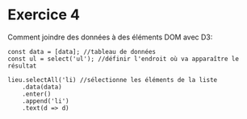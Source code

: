 # Exercice 4

Comment joindre des données à des éléments DOM avec D3:

```
const data = [data]; //tableau de données
const ul = select('ul'); //définir l'endroit où va apparaître le résultat

lieu.selectAll('li) //sélectionne les éléments de la liste
    .data(data)
    .enter()
    .append('li')
    .text(d => d)
```
